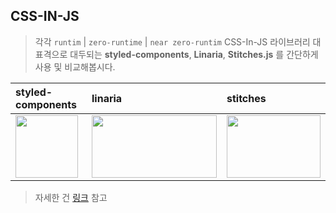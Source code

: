 ## CSS-IN-JS

> 각각 `runtim` | `zero-runtime` | `near zero-runtim` CSS-In-JS 라이브러리 대표격으로 대두되는 **styled-components**, **Linaria**, **Stitches.js** 를 간단하게 사용 및 비교해봅시다.

| styled-components                                                       | linaria                                                                                                                          | stitches                                                                                                                             |
| :---------------------------------------------------------------------- | :------------------------------------------------------------------------------------------------------------------------------- | :----------------------------------------------------------------------------------------------------------------------------------- |
| <img src='https://styled-components.com/logo.png' width=100 height=100> | <img src='https://raw.githubusercontent.com/callstack/linaria/master/website/assets/linaria-logo%402x.png' width=200 height=100> | <img src='https://user-images.githubusercontent.com/372831/112011920-03e21400-8b29-11eb-9c9a-4e14d5a1f575.png' width=150 height=100> |

> 자세한 건 [링크](https://css-in-js-woad.vercel.app/) 참고
